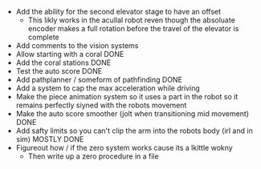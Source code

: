  * Add the ability for the second elevator stage to have an offset
    * This likly works in the acullal robot reven though the absoluate encoder makes a full rotation before the travel of the elevator is complete
 * Add comments to the vision systems
 * Allow starting with a coral  DONE
 * Add the coral stations  DONE
 * Test the auto score  DONE
 * Add pathplanner / someform of pathfinding  DONE
 * Add a system to cap the max acceleration while driving
 * Make the piece animation system so it uses a part in the robot so it remains perfectly siyned with the robots movement
 * Make the auto score smoother (jolt when transitioning mid movement)  DONE
 * Add safty limits so you can't clip the arm into the robots body (irl and in sim)  MOSTLY DONE
 * Figureout how / if the zero system works cause its a lkittle wokny
    * Then write up a zero procedure in a file